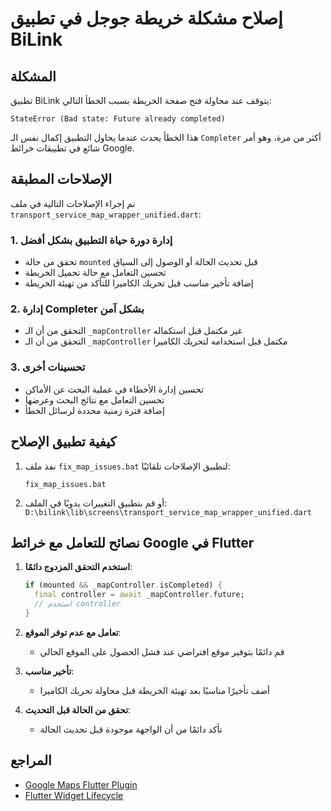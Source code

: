 # إصلاح مشكلة خريطة جوجل في تطبيق BiLink

## المشكلة

تطبيق BiLink يتوقف عند محاولة فتح صفحة الخريطة بسبب الخطأ التالي:
```
StateError (Bad state: Future already completed)
```

هذا الخطأ يحدث عندما يحاول التطبيق إكمال نفس الـ `Completer` أكثر من مرة، وهو أمر شائع في تطبيقات خرائط Google.

## الإصلاحات المطبقة

تم إجراء الإصلاحات التالية في ملف `transport_service_map_wrapper_unified.dart`:

### 1. إدارة دورة حياة التطبيق بشكل أفضل

- تحقق من حالة `mounted` قبل تحديث الحالة أو الوصول إلى السياق
- تحسين التعامل مع حالة تحميل الخريطة
- إضافة تأخير مناسب قبل تحريك الكاميرا للتأكد من تهيئة الخريطة

### 2. إدارة Completer بشكل آمن

- التحقق من أن الـ `_mapController` غير مكتمل قبل استكماله
- التحقق من أن الـ `_mapController` مكتمل قبل استخدامه لتحريك الكاميرا

### 3. تحسينات أخرى

- تحسين إدارة الأخطاء في عملية البحث عن الأماكن
- تحسين التعامل مع نتائج البحث وعرضها
- إضافة فترة زمنية محددة لرسائل الخطأ

## كيفية تطبيق الإصلاح

1. نفذ ملف `fix_map_issues.bat` لتطبيق الإصلاحات تلقائيًا:
   ```
   fix_map_issues.bat
   ```

2. أو قم بتطبيق التغييرات يدويًا في الملف:
   `D:\bilink\lib\screens\transport_service_map_wrapper_unified.dart`

## نصائح للتعامل مع خرائط Google في Flutter

1. **استخدم التحقق المزدوج دائمًا**:
   ```dart
   if (mounted && _mapController.isCompleted) {
     final controller = await _mapController.future;
     // استخدم controller
   }
   ```

2. **تعامل مع عدم توفر الموقع**:
   - قم دائمًا بتوفير موقع افتراضي عند فشل الحصول على الموقع الحالي

3. **تأخير مناسب**:
   - أضف تأخيرًا مناسبًا بعد تهيئة الخريطة قبل محاولة تحريك الكاميرا

4. **تحقق من الحالة قبل التحديث**:
   - تأكد دائمًا من أن الواجهة موجودة قبل تحديث الحالة

## المراجع

- [Google Maps Flutter Plugin](https://pub.dev/packages/google_maps_flutter)
- [Flutter Widget Lifecycle](https://api.flutter.dev/flutter/widgets/State-class.html)
